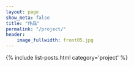 ```yaml
---
layout: page
show_meta: false
title: "作品"
permalink: "/project/"
header:
    image_fullwidth: front05.jpg
---
```

{% include list-posts.html category='project' %}